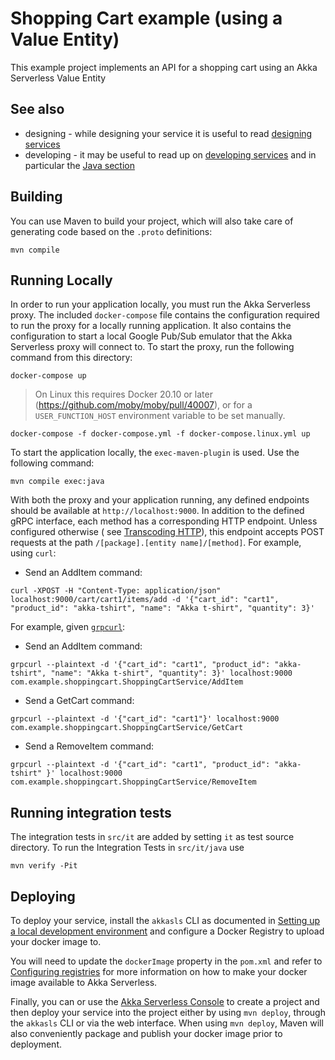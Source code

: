 # Shopping Cart example (using a Value Entity)

This example project implements an API for a shopping cart using an Akka Serverless Value Entity

## See also

* designing - while designing your service it is useful to
  read [designing services](https://developer.lightbend.com/docs/akka-serverless/designing/index.html)
* developing - it may be useful to read up
  on [developing services](https://developer.lightbend.com/docs/akka-serverless/developing/index.html) and in particular
  the [Java section](https://developer.lightbend.com/docs/akka-serverless/java/index.html)

## Building

You can use Maven to build your project, which will also take care of
generating code based on the `.proto` definitions:

```shell
mvn compile
```

## Running Locally

In order to run your application locally, you must run the Akka Serverless proxy. The included `docker-compose` file
contains the configuration required to run the proxy for a locally running application. It also contains the
configuration to start a local Google Pub/Sub emulator that the Akka Serverless proxy will connect to. To start the
proxy, run the following command from this directory:

```shell
docker-compose up
```

> On Linux this requires Docker 20.10 or later (https://github.com/moby/moby/pull/40007),
> or for a `USER_FUNCTION_HOST` environment variable to be set manually.

```shell
docker-compose -f docker-compose.yml -f docker-compose.linux.yml up
```

To start the application locally, the `exec-maven-plugin` is used. Use the following command:

```shell
mvn compile exec:java
```

With both the proxy and your application running, any defined endpoints should be available at `http://localhost:9000`.
In addition to the defined gRPC interface, each method has a corresponding HTTP endpoint. Unless configured otherwise (
see [Transcoding HTTP](https://developer.lightbend.com/docs/akka-serverless/java/proto.html#_transcoding_http)), this endpoint accepts POST
requests at the path `/[package].[entity name]/[method]`. For example, using `curl`:

* Send an AddItem command:

```shell
curl -XPOST -H "Content-Type: application/json" localhost:9000/cart/cart1/items/add -d '{"cart_id": "cart1", "product_id": "akka-tshirt", "name": "Akka t-shirt", "quantity": 3}' 
```

For example, given [`grpcurl`](https://github.com/fullstorydev/grpcurl):

* Send an AddItem command:

```shell
grpcurl --plaintext -d '{"cart_id": "cart1", "product_id": "akka-tshirt", "name": "Akka t-shirt", "quantity": 3}' localhost:9000  com.example.shoppingcart.ShoppingCartService/AddItem
```

* Send a GetCart command:

```shell
grpcurl --plaintext -d '{"cart_id": "cart1"}' localhost:9000  com.example.shoppingcart.ShoppingCartService/GetCart
```

* Send a RemoveItem command:

```shell
grpcurl --plaintext -d '{"cart_id": "cart1", "product_id": "akka-tshirt" }' localhost:9000 com.example.shoppingcart.ShoppingCartService/RemoveItem
```

## Running integration tests

The integration tests in `src/it` are added by setting `it` as test source directory.
To run the Integration Tests in `src/it/java` use

```shell
mvn verify -Pit
```

## Deploying

To deploy your service, install the `akkasls` CLI as documented in
[Setting up a local development environment](https://developer.lightbend.com/docs/akka-serverless/getting-started/set-up-development-env.html)
and configure a Docker Registry to upload your docker image to.

You will need to update the `dockerImage` property in the `pom.xml` and refer to
[Configuring registries](https://developer.lightbend.com/docs/akka-serverless/deploying/registries.html)
for more information on how to make your docker image available to Akka Serverless.

Finally, you can or use the [Akka Serverless Console](https://console.akkaserverless.com)
to create a project and then deploy your service into the project either by using `mvn deploy`,
through the `akkasls` CLI or via the web interface. When using `mvn deploy`, Maven will also
conveniently package and publish your docker image prior to deployment.
